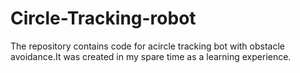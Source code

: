 # Circle-Tracking-robot
The repository contains code for acircle tracking bot with obstacle avoidance.It was created in my spare time as a learning experience.
